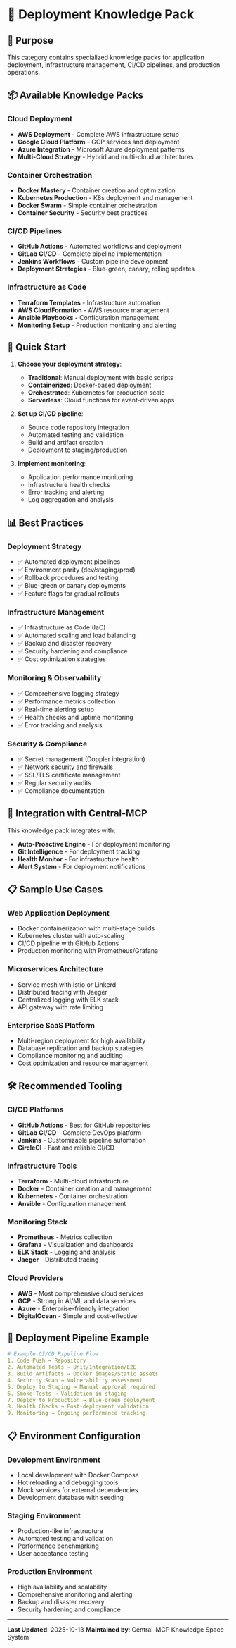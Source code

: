 # 🚀 Deployment Knowledge Pack

## 🎯 Purpose

This category contains specialized knowledge packs for application deployment, infrastructure management, CI/CD pipelines, and production operations.

## 📦 Available Knowledge Packs

### **Cloud Deployment**
- **AWS Deployment** - Complete AWS infrastructure setup
- **Google Cloud Platform** - GCP services and deployment
- **Azure Integration** - Microsoft Azure deployment patterns
- **Multi-Cloud Strategy** - Hybrid and multi-cloud architectures

### **Container Orchestration**
- **Docker Mastery** - Container creation and optimization
- **Kubernetes Production** - K8s deployment and management
- **Docker Swarm** - Simple container orchestration
- **Container Security** - Security best practices

### **CI/CD Pipelines**
- **GitHub Actions** - Automated workflows and deployment
- **GitLab CI/CD** - Complete pipeline implementation
- **Jenkins Workflows** - Custom pipeline development
- **Deployment Strategies** - Blue-green, canary, rolling updates

### **Infrastructure as Code**
- **Terraform Templates** - Infrastructure automation
- **AWS CloudFormation** - AWS resource management
- **Ansible Playbooks** - Configuration management
- **Monitoring Setup** - Production monitoring and alerting

## 🚀 Quick Start

1. **Choose your deployment strategy**:
   - **Traditional**: Manual deployment with basic scripts
   - **Containerized**: Docker-based deployment
   - **Orchestrated**: Kubernetes for production scale
   - **Serverless**: Cloud functions for event-driven apps

2. **Set up CI/CD pipeline**:
   - Source code repository integration
   - Automated testing and validation
   - Build and artifact creation
   - Deployment to staging/production

3. **Implement monitoring**:
   - Application performance monitoring
   - Infrastructure health checks
   - Error tracking and alerting
   - Log aggregation and analysis

## 📊 Best Practices

### **Deployment Strategy**
- ✅ Automated deployment pipelines
- ✅ Environment parity (dev/staging/prod)
- ✅ Rollback procedures and testing
- ✅ Blue-green or canary deployments
- ✅ Feature flags for gradual rollouts

### **Infrastructure Management**
- ✅ Infrastructure as Code (IaC)
- ✅ Automated scaling and load balancing
- ✅ Backup and disaster recovery
- ✅ Security hardening and compliance
- ✅ Cost optimization strategies

### **Monitoring & Observability**
- ✅ Comprehensive logging strategy
- ✅ Performance metrics collection
- ✅ Real-time alerting setup
- ✅ Health checks and uptime monitoring
- ✅ Error tracking and analysis

### **Security & Compliance**
- ✅ Secret management (Doppler integration)
- ✅ Network security and firewalls
- ✅ SSL/TLS certificate management
- ✅ Regular security audits
- ✅ Compliance documentation

## 🔗 Integration with Central-MCP

This knowledge pack integrates with:
- **Auto-Proactive Engine** - For deployment monitoring
- **Git Intelligence** - For deployment tracking
- **Health Monitor** - For infrastructure health
- **Alert System** - For deployment notifications

## 📋 Sample Use Cases

### **Web Application Deployment**
- Docker containerization with multi-stage builds
- Kubernetes cluster with auto-scaling
- CI/CD pipeline with GitHub Actions
- Production monitoring with Prometheus/Grafana

### **Microservices Architecture**
- Service mesh with Istio or Linkerd
- Distributed tracing with Jaeger
- Centralized logging with ELK stack
- API gateway with rate limiting

### **Enterprise SaaS Platform**
- Multi-region deployment for high availability
- Database replication and backup strategies
- Compliance monitoring and auditing
- Cost optimization and resource management

## 🛠️ Recommended Tooling

### **CI/CD Platforms**
- **GitHub Actions** - Best for GitHub repositories
- **GitLab CI/CD** - Complete DevOps platform
- **Jenkins** - Customizable pipeline automation
- **CircleCI** - Fast and reliable CI/CD

### **Infrastructure Tools**
- **Terraform** - Multi-cloud infrastructure
- **Docker** - Container creation and management
- **Kubernetes** - Container orchestration
- **Ansible** - Configuration management

### **Monitoring Stack**
- **Prometheus** - Metrics collection
- **Grafana** - Visualization and dashboards
- **ELK Stack** - Logging and analysis
- **Jaeger** - Distributed tracing

### **Cloud Providers**
- **AWS** - Most comprehensive cloud services
- **GCP** - Strong in AI/ML and data services
- **Azure** - Enterprise-friendly integration
- **DigitalOcean** - Simple and cost-effective

## 🚦 Deployment Pipeline Example

```yaml
# Example CI/CD Pipeline Flow
1. Code Push → Repository
2. Automated Tests → Unit/Integration/E2E
3. Build Artifacts → Docker images/Static assets
4. Security Scan → Vulnerability assessment
5. Deploy to Staging → Manual approval required
6. Smoke Tests → Validation in staging
7. Deploy to Production → Blue-green deployment
8. Health Checks → Post-deployment validation
9. Monitoring → Ongoing performance tracking
```

## 📋 Environment Configuration

### **Development Environment**
- Local development with Docker Compose
- Hot reloading and debugging tools
- Mock services for external dependencies
- Development database with seeding

### **Staging Environment**
- Production-like infrastructure
- Automated testing and validation
- Performance benchmarking
- User acceptance testing

### **Production Environment**
- High availability and scalability
- Comprehensive monitoring and alerting
- Backup and disaster recovery
- Security hardening and compliance

---

**Last Updated**: 2025-10-13
**Maintained by**: Central-MCP Knowledge Space System